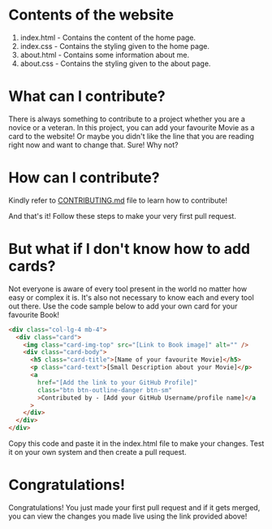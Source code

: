 # Contents of the website

1. index.html - Contains the content of the home page.
2. index.css - Contains the styling given to the home page.
3. about.html - Contains some information about me.
4. about.css - Contains the styling given to the about page.


# What can I contribute?

There is always something to contribute to a project whether you are a novice or a veteran. In this project, you can add your favourite Movie as a card to the website! Or maybe you didn't like the line that you are reading right now and want to change that. Sure! Why not?

# How can I contribute?
Kindly refer to [CONTRIBUTING.md](https://github.com/vishaaal/BookCase/blob/master/CONTRIBUTING.md) file to learn how to contribute!

And that's it!
Follow these steps to make your very first pull request.

# But what if I don't know how to add cards?

Not everyone is aware of every tool present in the world no matter how easy or complex it is. It's also not necessary to know each and every tool out there. Use the code sample below to add your own card for your favourite Book!

```html
<div class="col-lg-4 mb-4">
  <div class="card">
    <img class="card-img-top" src="[Link to Book image]" alt="" />
    <div class="card-body">
      <h5 class="card-title">[Name of your favourite Movie]</h5>
      <p class="card-text">[Small Description about your Movie]</p>
      <a
        href="[Add the link to your GitHub Profile]"
        class="btn btn-outline-danger btn-sm"
        >Contributed by - [Add your GitHub Username/profile name]</a
      >
    </div>
  </div>
</div>
```

Copy this code and paste it in the index.html file to make your changes. Test it on your own system and then create a pull request.

# Congratulations!

Congratulations! You just made your first pull request and if it gets merged, you can view the changes you made live using the link provided above!
